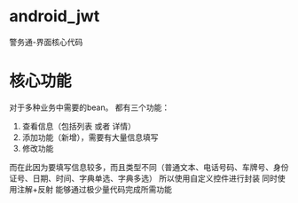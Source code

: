 # android_jwt
警务通-界面核心代码


# 核心功能
对于多种业务中需要的bean。
都有三个功能：
1. 查看信息（包括列表 或者 详情）
2. 添加功能（新增），需要有大量信息填写
3. 修改功能

而在此因为要填写信息较多，而且类型不同（普通文本、电话号码、车牌号、身份证号、日期、时间、字典单选、字典多选）
所以使用自定义控件进行封装
同时使用注解+反射 能够通过极少量代码完成所需功能


